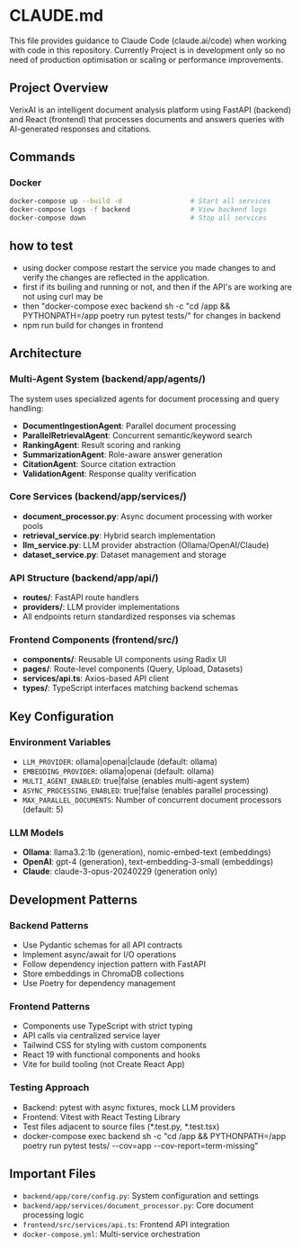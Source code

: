 # CLAUDE.md

This file provides guidance to Claude Code (claude.ai/code) when working with code in this repository.
Currently Project is in development only so no need of production optimisation or scaling or performance improvements.

## Project Overview

VerixAI is an intelligent document analysis platform using FastAPI (backend) and React (frontend) that processes documents and answers queries with AI-generated responses and citations.

## Commands

### Docker
```bash
docker-compose up --build -d                 # Start all services
docker-compose logs -f backend               # View backend logs
docker-compose down                          # Stop all services
```

## how to test
- using docker compose restart the service you made changes to and verify the changes are reflected in the application.
- first if its builing and running or not, and then if the API's are working are not using curl may be
- then "docker-compose exec backend sh -c "cd /app && PYTHONPATH=/app poetry run pytest tests/" for changes in backend
- npm run build for changes in frontend

## Architecture

### Multi-Agent System (backend/app/agents/)
The system uses specialized agents for document processing and query handling:
- **DocumentIngestionAgent**: Parallel document processing
- **ParallelRetrievalAgent**: Concurrent semantic/keyword search
- **RankingAgent**: Result scoring and ranking
- **SummarizationAgent**: Role-aware answer generation
- **CitationAgent**: Source citation extraction
- **ValidationAgent**: Response quality verification

### Core Services (backend/app/services/)
- **document_processor.py**: Async document processing with worker pools
- **retrieval_service.py**: Hybrid search implementation
- **llm_service.py**: LLM provider abstraction (Ollama/OpenAI/Claude)
- **dataset_service.py**: Dataset management and storage

### API Structure (backend/app/api/)
- **routes/**: FastAPI route handlers
- **providers/**: LLM provider implementations
- All endpoints return standardized responses via schemas

### Frontend Components (frontend/src/)
- **components/**: Reusable UI components using Radix UI
- **pages/**: Route-level components (Query, Upload, Datasets)
- **services/api.ts**: Axios-based API client
- **types/**: TypeScript interfaces matching backend schemas

## Key Configuration

### Environment Variables
- `LLM_PROVIDER`: ollama|openai|claude (default: ollama)
- `EMBEDDING_PROVIDER`: ollama|openai (default: ollama)
- `MULTI_AGENT_ENABLED`: true|false (enables multi-agent system)
- `ASYNC_PROCESSING_ENABLED`: true|false (enables parallel processing)
- `MAX_PARALLEL_DOCUMENTS`: Number of concurrent document processors (default: 5)

### LLM Models
- **Ollama**: llama3.2:1b (generation), nomic-embed-text (embeddings)
- **OpenAI**: gpt-4 (generation), text-embedding-3-small (embeddings)
- **Claude**: claude-3-opus-20240229 (generation only)

## Development Patterns

### Backend Patterns
- Use Pydantic schemas for all API contracts
- Implement async/await for I/O operations
- Follow dependency injection pattern with FastAPI
- Store embeddings in ChromaDB collections
- Use Poetry for dependency management

### Frontend Patterns
- Components use TypeScript with strict typing
- API calls via centralized service layer
- Tailwind CSS for styling with custom components
- React 19 with functional components and hooks
- Vite for build tooling (not Create React App)

### Testing Approach
- Backend: pytest with async fixtures, mock LLM providers
- Frontend: Vitest with React Testing Library
- Test files adjacent to source files (*.test.py, *.test.tsx)
- docker-compose exec backend sh -c "cd /app && PYTHONPATH=/app poetry run pytest tests/ --cov=app --cov-report=term-missing"

## Important Files
- `backend/app/core/config.py`: System configuration and settings
- `backend/app/services/document_processor.py`: Core document processing logic
- `frontend/src/services/api.ts`: Frontend API integration
- `docker-compose.yml`: Multi-service orchestration